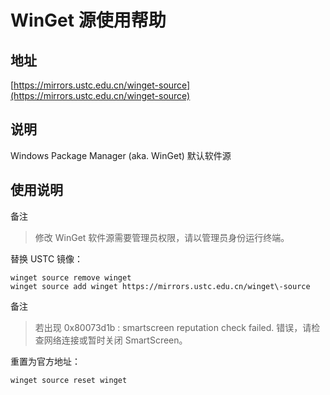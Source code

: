 # WinGet 源使用帮助

## 地址

[https://mirrors.ustc.edu.cn/winget-source](https://mirrors.ustc.edu.cn/winget-source)

## 说明

Windows Package Manager (aka. WinGet) 默认软件源

## 使用说明

备注

> 修改 WinGet 软件源需要管理员权限，请以管理员身份运行终端。

替换 USTC 镜像：
```shell
winget source remove winget
winget source add winget https://mirrors.ustc.edu.cn/winget\-source
```

备注

> 若出现 0x80073d1b : smartscreen reputation check failed. 错误，请检查网络连接或暂时关闭 SmartScreen。

重置为官方地址：
```shell
winget source reset winget
```
